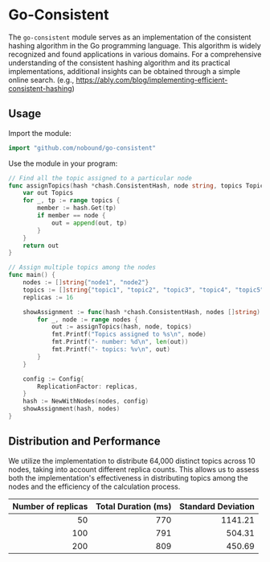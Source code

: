 
# Go-Consistent

The `go-consistent` module serves as an implementation of the consistent hashing algorithm in the Go programming language. This algorithm is widely recognized and found applications in various domains. For a comprehensive understanding of the consistent hashing algorithm and its practical implementations, additional insights can be obtained through a simple online search. (e.g., https://ably.com/blog/implementing-efficient-consistent-hashing)

## Usage

Import the module:
```go
import "github.com/nobound/go-consistent"
```

Use the module in your program:
```go
// Find all the topic assigned to a particular node
func assignTopics(hash *chash.ConsistentHash, node string, topics Topics) Topics {
	var out Topics
	for _, tp := range topics {
		member := hash.Get(tp)
		if member == node {
			out = append(out, tp)
		}
	}
	return out
}

// Assign multiple topics among the nodes
func main() {
	nodes := []string{"node1", "node2"}
	topics := []string{"topic1", "topic2", "topic3", "topic4", "topic5", "topic6"}
	replicas := 16

	showAssignment := func(hash *chash.ConsistentHash, nodes []string) {
		for _, node := range nodes {
			out := assignTopics(hash, node, topics)
			fmt.Printf("Topics assigned to %s\n", node)
			fmt.Printf("- number: %d\n", len(out))
			fmt.Printf("- topics: %v\n", out)
		}
	}

	config := Config{
		ReplicationFactor: replicas,
	}
	hash := NewWithNodes(nodes, config)
	showAssignment(hash, nodes)
}

```

## Distribution and Performance

We utilize the implementation to distribute 64,000 distinct topics across 10 nodes, taking into account different replica counts. This allows us to assess both the implementation's effectiveness in distributing topics among the nodes and the efficiency of the calculation process.

| Number of replicas | Total Duration (ms) | Standard Deviation |
|               ---: |                ---: |               ---: | 
|                 50 |                 770 |            1141.21 |
|                100 |                 791 |             504.31 |
|                200 |                 809 |             450.69 |

